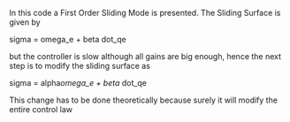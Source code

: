 In this code a First Order Sliding Mode is presented. The Sliding Surface is given by

sigma = omega_e + beta dot_qe

but the controller is slow although all gains are big enough, hence the next step is to modify the 
sliding surface as 

sigma = alpha*omega_e + beta* dot_qe

This change has to be done theoretically because surely it will modify the entire control law
